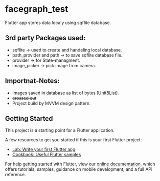 # facegraph_test

Flutter app stores data localy using sqflite database.

## 3rd party Packages used:
- sqflite -> used to create and handeling local database.
- path_provider and path -> to save sqflite database file.
- provider -> for State-managment.
- image_picker ->  pick image from camera.

## Importnat-Notes:
- Images saved in database as list of bytes (Unit8List).
- ~~crossed out~~
- Project build by MVVM design pattern.

## Getting Started

This project is a starting point for a Flutter application.

A few resources to get you started if this is your first Flutter project:

- [Lab: Write your first Flutter app](https://flutter.dev/docs/get-started/codelab)
- [Cookbook: Useful Flutter samples](https://flutter.dev/docs/cookbook)

For help getting started with Flutter, view our
[online documentation](https://flutter.dev/docs), which offers tutorials,
samples, guidance on mobile development, and a full API reference.
